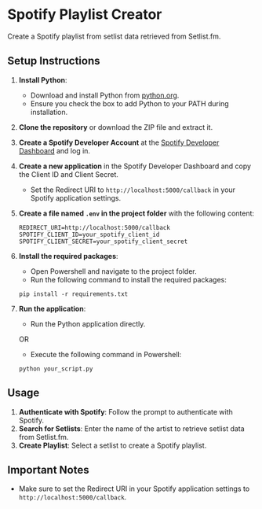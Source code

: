 # Spotify Playlist Creator

Create a Spotify playlist from setlist data retrieved from Setlist.fm.

## Setup Instructions

1. **Install Python**:
   - Download and install Python from [python.org](https://www.python.org/downloads/).
   - Ensure you check the box to add Python to your PATH during installation.

2. **Clone the repository** or download the ZIP file and extract it.

3. **Create a Spotify Developer Account** at the [Spotify Developer Dashboard](https://developer.spotify.com/dashboard/) and log in.

4. **Create a new application** in the Spotify Developer Dashboard and copy the Client ID and Client Secret.
   - Set the Redirect URI to `http://localhost:5000/callback` in your Spotify application settings.

5. **Create a file named `.env` in the project folder** with the following content:
    ```
   REDIRECT_URI=http://localhost:5000/callback
   SPOTIFY_CLIENT_ID=your_spotify_client_id
   SPOTIFY_CLIENT_SECRET=your_spotify_client_secret
    ```

6. **Install the required packages**:
   - Open Powershell and navigate to the project folder.
   - Run the following command to install the required packages:
    ```
    pip install -r requirements.txt
    ```

7. **Run the application**:

    - Run the Python application directly.
    
    OR
    
    - Execute the following command in Powershell:
    ```
    python your_script.py
    ```
## Usage

1. **Authenticate with Spotify**: Follow the prompt to authenticate with Spotify.
2. **Search for Setlists**: Enter the name of the artist to retrieve setlist data from Setlist.fm.
3. **Create Playlist**: Select a setlist to create a Spotify playlist.

## Important Notes

- Make sure to set the Redirect URI in your Spotify application settings to `http://localhost:5000/callback`.

